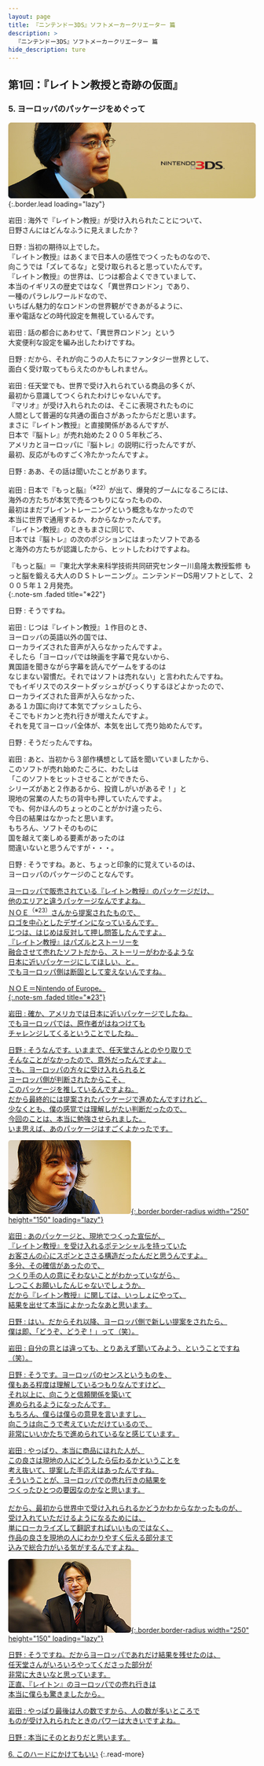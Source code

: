 ```yaml
---
layout: page
title: 『ニンテンドー3DS』ソフトメーカークリエーター 篇
description: >
  『ニンテンドー3DS』ソフトメーカークリエーター 篇
hide_description: ture
---
```


## 第1回：『レイトン教授と奇跡の仮面』

### 5. ヨーロッパのパッケージをめぐって

![](/interviews/jp/3ds/creators/vol1/img/mainvisual5.jpg){:.border.lead loading="lazy"}

岩田
: 海外で『レイトン教授』が受け入れられたことについて、<br>日野さんにはどんなふうに見えましたか？

日野
: 当初の期待以上でした。<br>『レイトン教授』はあくまで日本人の感性でつくったものなので、<br>向こうでは「ズレてるな」と受け取られると思っていたんです。<br>『レイトン教授』の世界は、じつは都合よくできていまして、<br>本当のイギリスの歴史ではなく「異世界ロンドン」であり、<br>一種のパラレルワールドなので、<br>いちばん魅力的なロンドンの世界観ができあがるように、<br>車や電話などの時代設定を無視しているんです。

岩田
: 話の都合にあわせて、「異世界ロンドン」という<br>大変便利な設定を編み出したわけですね。

日野
: だから、それが向こうの人たちにファンタジー世界として、<br>面白く受け取ってもらえたのかもしれません。

岩田
: 任天堂でも、世界で受け入れられている商品の多くが、<br>最初から意識してつくられたわけじゃないんです。<br>『マリオ』が受け入れられたのは、そこに表現されたものに<br>人間として普遍的な共通の面白さがあったからだと思います。<br>まさに『レイトン教授』と直接関係があるんですが、<br>日本で『脳トレ』が売れ始めた２００５年秋ごろ、<br>アメリカとヨーロッパに『脳トレ』の説明に行ったんですが、<br>最初、反応がものすごく冷たかったんですよ。

日野
: ああ、その話は聞いたことがあります。

岩田
: 日本で『もっと脳』<sup>（※22）</sup>が出て、爆発的ブームになるころには、<br>海外の方たちが本気で売るつもりになったものの、<br>最初はまだブレイントレーニングという概念もなかったので<br>本当に世界で通用するか、わからなかったんです。<br>『レイトン教授』のときもまさに同じで、<br>日本では『脳トレ』の次のポジションにはまったソフトである<br>と海外の方たちが認識したから、ヒットしたわけですよね。

『もっと脳』＝『東北大学未来科学技術共同研究センター川島隆太教授監修 もっと脳を鍛える大人のＤＳトレーニング』。ニンテンドーDS用ソフトとして、２００５年１２月発売。              
{:.note-sm .faded title="※22"}

日野
: そうですね。

岩田
: じつは『レイトン教授』１作目のとき、<br>ヨーロッパの英語以外の国では、<br>ローカライズされた音声が入らなかったんですよ。<br>そしたら「ヨーロッパでは映画を字幕で見ないから、<br>異国語を聞きながら字幕を読んでゲームをするのは<br>なじまない習慣だ。それではソフトは売れない」と言われたんですね。<br>でもイギリスでのスタートダッシュがびっくりするほどよかったので、<br>ローカライズされた音声が入らなかった、<br>ある１カ国に向けて本気でプッシュしたら、<br>そこでもドカンと売れ行きが増えたんですよ。<br>それを見てヨーロッパ全体が、本気を出して売り始めたんです。

日野
: そうだったんですね。

岩田
: あと、当初から３部作構想として話を聞いていましたから、<br>このソフトが売れ始めたころに、わたしは<br>「このソフトをヒットさせることができたら、<br>シリーズがあと２作あるから、投資しがいがあるぞ！」と<br>現地の営業の人たちの背中も押していたんですよ。<br>でも、何かほんのちょっとのことがかけ違ったら、<br>今日の結果はなかったと思います。<br>もちろん、ソフトそのものに<br>国を越えて楽しめる要素があったのは<br>間違いないと思うんですが・・・。

日野
: そうですね。あと、ちょっと印象的に覚えているのは、<br>ヨーロッパのパッケージのことなんです。<br>

<a href="img/slide001.jpg" data-name="slide001" data-type="img" data-width="620" data-height="400" data-title="" class="modal icon-slide" >ヨーロッパで販売されている『レイトン教授』のパッケージだけ、<br>他のエリアと違うパッケージなんですよね。<br>ＮＯＥ<sup>（※23）</sup>さんから提案されたもので、<br>ロゴを中心としたデザインになっているんです。<br>じつは、はじめは反対して押し問答したんですよ。<br>『レイトン教授』はパズルとストーリーを<br>融合させて売れたソフトだから、ストーリーがわかるような<br>日本に近いパッケージにしてほしい、と。<br>でもヨーロッパ側は断固として変えないんですね。

ＮＯＥ＝Nintendo of Europe。              
{:.note-sm .faded title="※23"}

岩田
: 確か、アメリカでは日本に近いパッケージでしたね。<br>でもヨーロッパでは、原作者がはねつけても<br>チャレンジしてくるということでしたね。

日野
: そうなんです。いままで、任天堂さんとのやり取りで<br>そんなことがなかったので、意外だったんですよ。<br>でも、ヨーロッパの方々に受け入れられると<br>ヨーロッパ側が判断されたからこそ、<br>このパッケージを推しているんですよね。<br>だから最終的には提案されたパッケージで進めたんですけれど、<br>少なくとも、僕の感覚では理解しがたい判断だったので、<br>今回のことは、本当に勉強させられました。<br>いま思えば、あのパッケージはすごくよかったです。

![](/interviews/jp/3ds/creators/vol1/img/photo13.jpg){:.border.border-radius width="250" height="150" loading="lazy"}

岩田
: あのパッケージと、現地でつくった宣伝が、<br>『レイトン教授』を受け入れるポテンシャルを持っていた<br>お客さんの心にスポンとささる構造だったんだと思うんですよ。<br>多分、その確信があったので、<br>つくり手の人の意にそわないことがわかっていながら、<br>しつこくお願いしたんじゃないでしょうか。<br>だから『レイトン教授』に関しては、いっしょにやって、<br>結果を出せて本当によかったなあと思います。

日野
: はい。だからそれ以降、ヨーロッパ側で新しい提案をされたら、<br>僕は即、「どうぞ、どうぞ！」って（笑）。

岩田
: 自分の意とは違っても、とりあえず聞いてみよう、ということですね（笑）。

日野
: そうです。ヨーロッパのセンスというものを、<br>僕もある程度は理解しているつもりなんですけど、<br>それ以上に、向こうと信頼関係を築いて<br>進められるようになったんです。<br>もちろん、僕らは僕らの意見を言いますし、<br>向こうは向こうで考えていただけているので、<br>非常にいいかたちで進められているなと感じています。

岩田
: やっぱり、本当に商品にほれた人が、<br>この良さは現地の人にどうしたら伝わるかということを<br>考え抜いて、提案した手応えはあったんですね。<br>そういうことが、ヨーロッパでの売れ行きの結果を<br>つくったひとつの要因なのかなと思います。<br><br>だから、最初から世界中で受け入れられるかどうかわからなかったものが、<br>受け入れていただけるようになるためには、<br>単にローカライズして翻訳すればいいものではなく、<br>作品の良さを現地の人にわかりやすく伝える部分まで<br>込みで総合力がいる気がするんですよね。

![](/interviews/jp/3ds/creators/vol1/img/photo14.jpg){:.border.border-radius width="250" height="150" loading="lazy"}

日野
: そうですね。だからヨーロッパであれだけ結果を残せたのは、<br>任天堂さんがいろいろやってくださった部分が<br>非常に大きいなと思っています。<br>正直、『レイトン』のヨーロッパでの売れ行きは<br>本当に僕らも驚きましたから。

岩田
: やっぱり最後は人の数ですから、人の数が多いところで<br>ものが受け入れられたときのパワーは大きいですよね。

日野
: 本当にそのとおりだと思います。

[6. このハードにかけてもいい](6.md)
{:.read-more}

